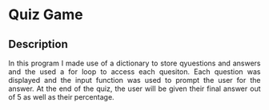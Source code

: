 <h1>Quiz Game</h1>

<h2>Description</h2>

<p align = "justify">In this program I made use of a dictionary to store qyuestions and answers and the used a for loop to access each quesiton. Each question was displayed and the input function was used to prompt the user for the answer. At the end of the quiz, the user will be given  their final answer out of 5 as well as their percentage.</p>
